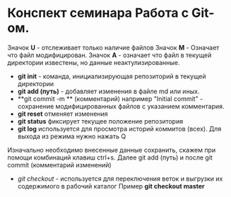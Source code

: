 # Конспект семинара Работа с Git-ом.

Значок **U** - отслеживает только наличие файлов
Значок **M** - Означает что файл модифицирован.
Значок **A** - означает что файл в текущей директории известены, но данные неактулизированные.

* **git init** - команда, инициализирующая репозиторий в текущей директории
* **git add (путь)** - добавляет изменения в файле md или иных.
* **git commit -m ** (комментарий) например "Initial commit" - сохранение модифицированных файлов с указанием комментария.
* **git reset** отменяет изменения
* **git status** фиксирует текущее положение репозитория 
* **git log** используется для просмотра историй коммитов (всех). Для выхода из режима нужно нажать Q


Изначально необходимо внесенные данные сохранить, скажем при помощи комбинаций клавиш ctrl+s.
Далее git add (путь)
и после git commit (комментарий изменений)

* *git checkout* - используется для переключения веток и выгрузки их содержимого в рабочий каталог 
Пример **git checkout master**
